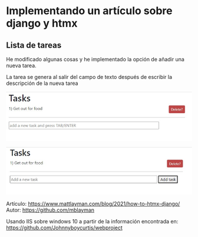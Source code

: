 # Implementando un artículo sobre django y htmx
## Lista de tareas

He modificado algunas cosas y he implementado la opción de añadir una nueva tarea.

La tarea se genera al salir del campo de texto después de escribir la descripción de la nueva tarea

![alt text](https://raw.githubusercontent.com/estravagancia/django_htmx-task_list/main/tasks.jpg)


![alt text](https://raw.githubusercontent.com/estravagancia/django_htmx-task_list/main/tasks-boton.jpg)

Artículo:
https://www.mattlayman.com/blog/2021/how-to-htmx-django/
Autor:
https://github.com/mblayman

Usando IIS sobre windows 10
a partir de la información encontrada en: 
https://github.com/Johnnyboycurtis/webproject
